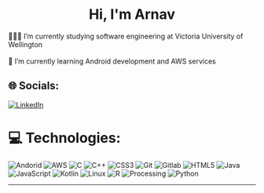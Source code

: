 <h1 align="center">Hi, I'm Arnav </h1>
 👨🏻‍🎓 I’m currently studying software engineering at Victoria University of Wellington<br><br>🧠 I’m currently learning Android development and AWS services


## 🌐 Socials:
[![LinkedIn](https://img.shields.io/badge/LinkedIn-%230077B5.svg?logo=linkedin&logoColor=white)](https://linkedin.com/in/arnav-dogra) 

# 💻 Technologies:
![Andorid](https://img.shields.io/badge/ANDROID-%233DDC84?style=for-the-badge&logo=android&logoColor=white)
![AWS](https://img.shields.io/badge/AWS-%23FF9900.svg?style=for-the-badge&logo=amazon-aws&logoColor=white)
![C](https://img.shields.io/badge/c-%2300599C.svg?style=for-the-badge&logo=c&logoColor=white)
![C++](https://img.shields.io/badge/c++-%2300599C.svg?style=for-the-badge&logo=c%2B%2B&logoColor=white)
![CSS3](https://img.shields.io/badge/css3-%231572B6.svg?style=for-the-badge&logo=css3&logoColor=white) 
![Git](https://img.shields.io/badge/GIT-%23F05032?style=for-the-badge&logo=git&logoColor=white)
![Gitlab](https://img.shields.io/badge/GITLAB-%23FC6D26?style=for-the-badge&logo=gitlab&logoColor=white)
![HTML5](https://img.shields.io/badge/html5-%23E34F26.svg?style=for-the-badge&logo=html5&logoColor=white) 
![Java](https://img.shields.io/badge/JAVA-%23437291?style=for-the-badge&logo=openjdk&logoColor=white) 
![JavaScript](https://img.shields.io/badge/javascript-%23323330.svg?style=for-the-badge&logo=javascript&logoColor=%23F7DF1E)
![Kotlin](https://img.shields.io/badge/kotlin-%237F52FF.svg?style=for-the-badge&logo=kotlin&logoColor=white) 
![Linux](https://img.shields.io/badge/LINUX-%23FCC624?style=for-the-badge&logo=Linux&logoColor=black)
![R](https://img.shields.io/badge/r-%23276DC3.svg?style=for-the-badge&logo=r&logoColor=white)
![Processing](https://img.shields.io/badge/PROCESSING-%23006699?style=for-the-badge&logo=processingfoundation&logoColor=white) 
![Python](https://img.shields.io/badge/python-3670A0?style=for-the-badge&logo=python&logoColor=ffdd54) 



---
